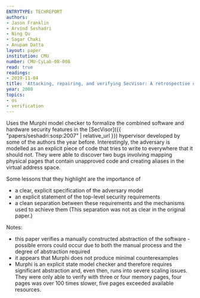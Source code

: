 ```yaml
---
ENTRYTYPE: TECHREPORT
authors:
- Jason Franklin
- Arvind Seshadri
- Ning Qu
- Sagar Chaki
- Anupam Datta
layout: paper
institution: CMU
number: CMU-CyLab-08-008
read: true
readings:
- 2019-11-04
title: 'Attacking, repairing, and verifying SecVisor: A retrospective on the security of a hypervisor'
year: 2008
topics:
- os
- verification
---
```


Uses the Murphi model checker to formalize the combined software and hardware security features in the [SecVisor]({{ "papers/seshadri:sosp:2007" | relative_url }}) hypervisor developed by some of the authors the year before.
Interestingly, the adversary is modelled as an explicit piece of code that tries to write to everywhere that it should not.
They were able to discover two bugs involving mapping physical pages that contain unapproved code and creating aliases in the virtual address space.

Some lessons that they highlight are the importance of

- a clear, explicit specification of the adversary model
- an explicit statement of the top-level security requirements
- a clean separation between these requirements and the mechanisms used to achieve them  (This separation was not as clear in the original paper.)

Notes:

- this paper verifies a manually constructed abstraction of the software - possible errors could occur due to both the manual process and the degree of abstraction required
- it appears that Murphi does not produce minimal counterexamples
- Murphi is an explicit state model checker and therefore requires significant abstraction and, even then, runs into severe scaling issues.  They were only able to verify with three or four memory pages, four pages was over 100 times slower, five pages exceeded available resources.
